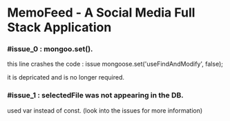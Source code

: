# MemoFeed - A Social Media Full Stack Application

### #issue_0 : mongoo.set().
this line crashes the code : issue
mongoose.set('useFindAndModify', false);

it is depricated and is no longer required.

### #issue_1 : selectedFile was not appearing in the DB.
used var instead of const. (look into the issues for more information)
